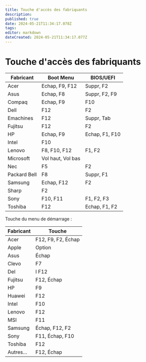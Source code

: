 ```yaml
---
title: Touche d'accès des fabriquants
description: 
published: true
date: 2024-05-21T11:34:17.078Z
tags: 
editor: markdown
dateCreated: 2024-05-21T11:34:17.077Z
---
```


# Touche d'accès des fabriquants

| Fabricant |	Boot Menu |	BIOS/UEFI
|---|---|---
|Acer |	Echap, F9, F12 |	Suppr, F2
|Asus |	Echap, F8 |	Suppr, F2, F9
|Compaq |	Echap, F9 |	F10
|Dell |	F12 |	F2
|Emachines |	F12 |	Suppr, Tab
|Fujitsu |	F12 |	F2
| HP | 	Echap, F9 |	Echap, F1, F10
|Intel| 	F10 	
|Lenovo |	F8, F10, F12 |	F1, F2
|Microsoft |	Vol haut, Vol bas 	
|Nec |	F5 |	F2
|Packard Bell |	F8 |	Suppr, F1
|Samsung |	Echap, F12 |	F2
|Sharp |	F2 	
|Sony |	F10, F11 |	F1, F2, F3
|Toshiba 	|F12 |	Echap, F1, F2


Touche du menu de démarrage :

| Fabricant | Touche
|---|---
| Acer |	F12, F9, F2, Échap
| Apple| 	Option
| Asus| 	Échap
| Clevo| 	F7
| Del| l	F12
| Fujitsu | 	F12, Échap
| HP | 	F9
| Huawei | 	F12
| Intel | 	F10
| Lenovo| 	F12
| MSI	| F11
| Samsung	| Échap, F12, F2
| Sony | F11, Échap, F10
| Toshiba	| F12
| Autres…	| F12, Échap
